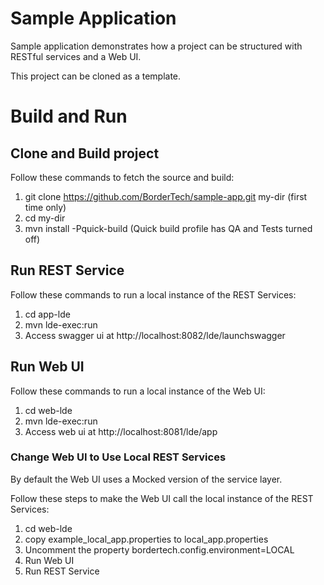 # Sample Application

Sample application demonstrates how a project can be structured with RESTful services and a Web UI.

This project can be cloned as a template.

# Build and Run

## Clone and Build project

Follow these commands to fetch the source and build:

1. git clone https://github.com/BorderTech/sample-app.git my-dir (first time only)
2. cd my-dir
3. mvn install -Pquick-build (Quick build profile has QA and Tests turned off)

## Run REST Service

Follow these commands to run a local instance of the REST Services:

1. cd app-lde
2. mvn lde-exec:run
3. Access swagger ui at http://localhost:8082/lde/launchswagger

## Run Web UI

Follow these commands to run a local instance of the Web UI:

1. cd web-lde
2. mvn lde-exec:run
3. Access web ui at http://localhost:8081/lde/app

### Change Web UI to Use Local REST Services

By default the Web UI uses a Mocked version of the service layer.

Follow these steps to make the Web UI call the local instance of the REST Services:

1. cd web-lde
2. copy example_local_app.properties to local_app.properties
3. Uncomment the property bordertech.config.environment=LOCAL
4. Run Web UI
5. Run REST Service
